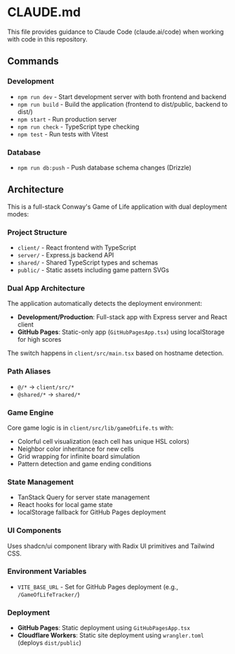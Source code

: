 # CLAUDE.md

This file provides guidance to Claude Code (claude.ai/code) when working with code in this repository.

## Commands

### Development
- `npm run dev` - Start development server with both frontend and backend
- `npm run build` - Build the application (frontend to dist/public, backend to dist/)
- `npm start` - Run production server
- `npm run check` - TypeScript type checking
- `npm test` - Run tests with Vitest

### Database
- `npm run db:push` - Push database schema changes (Drizzle)

## Architecture

This is a full-stack Conway's Game of Life application with dual deployment modes:

### Project Structure
- `client/` - React frontend with TypeScript
- `server/` - Express.js backend API
- `shared/` - Shared TypeScript types and schemas
- `public/` - Static assets including game pattern SVGs

### Dual App Architecture
The application automatically detects the deployment environment:
- **Development/Production**: Full-stack app with Express server and React client
- **GitHub Pages**: Static-only app (`GitHubPagesApp.tsx`) using localStorage for high scores

The switch happens in `client/src/main.tsx` based on hostname detection.

### Path Aliases
- `@/*` → `client/src/*`
- `@shared/*` → `shared/*`

### Game Engine
Core game logic is in `client/src/lib/gameOfLife.ts` with:
- Colorful cell visualization (each cell has unique HSL colors)
- Neighbor color inheritance for new cells
- Grid wrapping for infinite board simulation
- Pattern detection and game ending conditions

### State Management
- TanStack Query for server state management
- React hooks for local game state
- localStorage fallback for GitHub Pages deployment

### UI Components
Uses shadcn/ui component library with Radix UI primitives and Tailwind CSS.

### Environment Variables
- `VITE_BASE_URL` - Set for GitHub Pages deployment (e.g., `/GameOfLifeTracker/`)

### Deployment
- **GitHub Pages**: Static deployment using `GitHubPagesApp.tsx`
- **Cloudflare Workers**: Static site deployment using `wrangler.toml` (deploys `dist/public`)